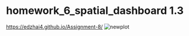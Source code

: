 # homework_6_spatial_dashboard 1.3
https://edzhai4.github.io/Assignment-8/
![newplot](https://user-images.githubusercontent.com/126906183/231939548-5ea8f976-7541-4ba7-ae55-cd8f9a8ce696.png)
